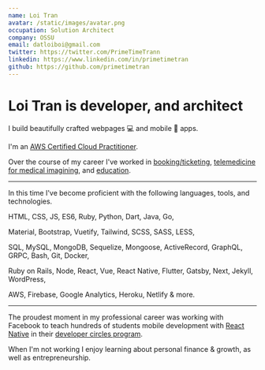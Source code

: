 ```yaml
---
name: Loi Tran
avatar: /static/images/avatar.png
occupation: Solution Architect
company: OSSU
email: datloiboi@gmail.com
twitter: https://twitter.com/PrimeTimeTrann
linkedin: https://www.linkedin.com/in/primetimetran
github: https://github.com/primetimetran
---
```


# Loi Tran is developer, and architect

I build beautifully crafted webpages 💻 and mobile 📱 apps.

I'm an [AWS Certified Cloud Practitioner](https://www.credly.com/badges/c6fa2310-f2ec-4bf3-a43b-0009a3718ef0).

Over the course of my career I've worked in [booking/ticketing](https://vexere.com/), [telemedicine for medical imagining](https://scanlabmr.com/), and [education](https://www.coderschool.vn/en).

---

In this time I've become proficient with the following languages, tools, and technologies.

HTML, CSS, JS, ES6, Ruby, Python, Dart, Java, Go,

Material, Bootstrap, Vuetify, Tailwind, SCSS, SASS, LESS,

SQL, MySQL, MongoDB, Sequelize, Mongoose, ActiveRecord, GraphQL, GRPC, Bash, Git,
Docker,

Ruby on Rails, Node, React, Vue, React Native, Flutter, Gatsby, Next, Jekyll, WordPress,

AWS, Firebase, Google Analytics, Heroku, Netlify & more.

---

The proudest moment in my professional career was working with Facebook to teach
hundreds of students mobile development with [React Native](https://reactnative.dev/)
in their [developer circles program](https://developers.facebook.com/developercircles/).

When I'm not working I enjoy learning about personal finance & growth, as well as
entrepreneurship.
